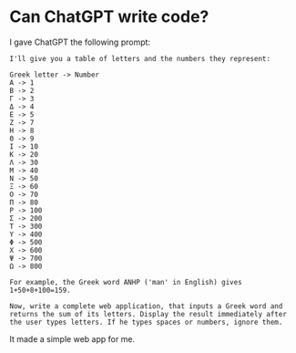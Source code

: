 # Can ChatGPT write code?

I gave ChatGPT the following prompt:

```
I'll give you a table of letters and the numbers they represent:

Greek letter -> Number
Α -> 1
Β -> 2
Γ -> 3
Δ -> 4
Ε -> 5
Ζ -> 7
Η -> 8
Θ -> 9
Ι -> 10
Κ -> 20
Λ -> 30
Μ -> 40
Ν -> 50
Ξ -> 60
Ο -> 70
Π -> 80
Ρ -> 100
Σ -> 200
Τ -> 300
Υ -> 400
Φ -> 500
Χ -> 600
Ψ -> 700
Ω -> 800

For example, the Greek word ΑΝΗΡ ('man' in English) gives 1+50+8+100=159.

Now, write a complete web application, that inputs a Greek word and returns the sum of its letters. Display the result immediately after the user types letters. If he types spaces or numbers, ignore them.
```

It made a simple web app for me.
